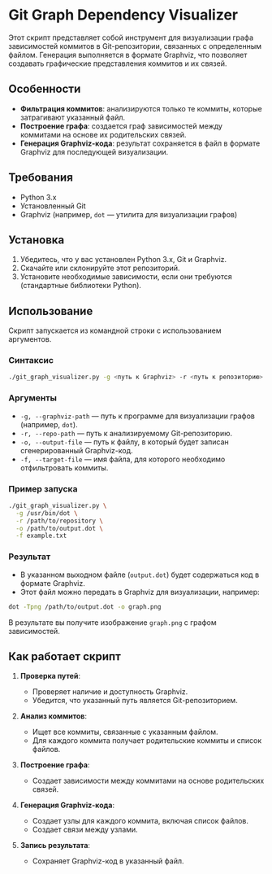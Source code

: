 # Git Graph Dependency Visualizer

Этот скрипт представляет собой инструмент для визуализации графа зависимостей коммитов в Git-репозитории, связанных с определенным файлом. Генерация выполняется в формате Graphviz, что позволяет создавать графические представления коммитов и их связей.

## Особенности

- **Фильтрация коммитов**: анализируются только те коммиты, которые затрагивают указанный файл.
- **Построение графа**: создается граф зависимостей между коммитами на основе их родительских связей.
- **Генерация Graphviz-кода**: результат сохраняется в файл в формате Graphviz для последующей визуализации.

## Требования

- Python 3.x
- Установленный Git
- Graphviz (например, `dot` — утилита для визуализации графов)

## Установка

1. Убедитесь, что у вас установлен Python 3.x, Git и Graphviz.
2. Скачайте или склонируйте этот репозиторий.
3. Установите необходимые зависимости, если они требуются (стандартные библиотеки Python).

## Использование

Скрипт запускается из командной строки с использованием аргументов. 

### Синтаксис

```bash
./git_graph_visualizer.py -g <путь к Graphviz> -r <путь к репозиторию> -o <путь к файлу вывода> -f <целевая файл>
```

### Аргументы

- `-g, --graphviz-path` — путь к программе для визуализации графов (например, `dot`).
- `-r, --repo-path` — путь к анализируемому Git-репозиторию.
- `-o, --output-file` — путь к файлу, в который будет записан сгенерированный Graphviz-код.
- `-f, --target-file` — имя файла, для которого необходимо отфильтровать коммиты.

### Пример запуска

```bash
./git_graph_visualizer.py \
  -g /usr/bin/dot \
  -r /path/to/repository \
  -o /path/to/output.dot \
  -f example.txt
```

### Результат

- В указанном выходном файле (`output.dot`) будет содержаться код в формате Graphviz.
- Этот файл можно передать в Graphviz для визуализации, например:

```bash
dot -Tpng /path/to/output.dot -o graph.png
```

В результате вы получите изображение `graph.png` с графом зависимостей.

## Как работает скрипт

1. **Проверка путей**:
   - Проверяет наличие и доступность Graphviz.
   - Убедится, что указанный путь является Git-репозиторием.

2. **Анализ коммитов**:
   - Ищет все коммиты, связанные с указанным файлом.
   - Для каждого коммита получает родительские коммиты и список файлов.

3. **Построение графа**:
   - Создает зависимости между коммитами на основе родительских связей.

4. **Генерация Graphviz-кода**:
   - Создает узлы для каждого коммита, включая список файлов.
   - Создает связи между узлами.

5. **Запись результата**:
   - Сохраняет Graphviz-код в указанный файл.
